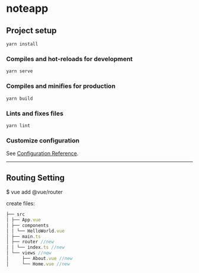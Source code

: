 # noteapp

## Project setup
```
yarn install
```

### Compiles and hot-reloads for development
```
yarn serve
```

### Compiles and minifies for production
```
yarn build
```

### Lints and fixes files
```
yarn lint
```

### Customize configuration
See [Configuration Reference](https://cli.vuejs.org/config/).

---

## Routing Setting

$ vue add @vue/router

create files:

```js
├── src
│ ├── App.vue
│ ├── components
│ │ └── HelloWorld.vue
│ ├── main.ts
│ ├── router //new
│ │ └── index.ts //new
│ └── views //new
│     ├── About.vue //new
│     └── Home.vue //new
```
